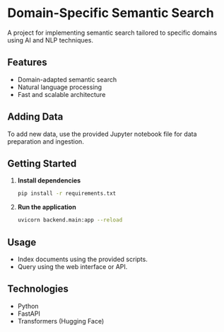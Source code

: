 # Domain-Specific Semantic Search

A project for implementing semantic search tailored to specific domains using AI and NLP techniques.

## Features

- Domain-adapted semantic search
- Natural language processing
- Fast and scalable architecture

## Adding Data

To add new data, use the provided Jupyter notebook file for data preparation and ingestion.

## Getting Started

1. **Install dependencies**

   ```bash
   pip install -r requirements.txt
   ```

2. **Run the application**
   ```bash
   uvicorn backend.main:app --reload
   ```

## Usage

- Index documents using the provided scripts.
- Query using the web interface or API.

## Technologies

- Python
- FastAPI
- Transformers (Hugging Face)
